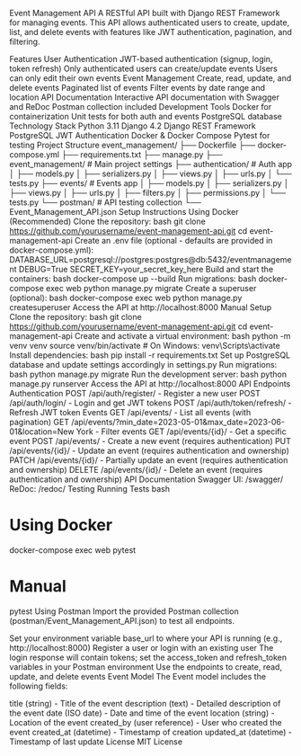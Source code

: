 Event Management API
A RESTful API built with Django REST Framework for managing events. This API allows authenticated users to create, update, list, and delete events with features like JWT authentication, pagination, and filtering.

Features
User Authentication
JWT-based authentication (signup, login, token refresh)
Only authenticated users can create/update events
Users can only edit their own events
Event Management
Create, read, update, and delete events
Paginated list of events
Filter events by date range and location
API Documentation
Interactive API documentation with Swagger and ReDoc
Postman collection included
Development Tools
Docker for containerization
Unit tests for both auth and events
PostgreSQL database
Technology Stack
Python 3.11
Django 4.2
Django REST Framework
PostgreSQL
JWT Authentication
Docker & Docker Compose
Pytest for testing
Project Structure
event_management/
├── Dockerfile
├── docker-compose.yml
├── requirements.txt
├── manage.py
├── event_management/       # Main project settings
├── authentication/         # Auth app
│   ├── models.py
│   ├── serializers.py
│   ├── views.py
│   ├── urls.py
│   └── tests.py
├── events/                 # Events app
│   ├── models.py
│   ├── serializers.py
│   ├── views.py
│   ├── urls.py
│   ├── filters.py
│   ├── permissions.py
│   └── tests.py
└── postman/               # API testing collection
    └── Event_Management_API.json
Setup Instructions
Using Docker (Recommended)
Clone the repository:
bash
git clone https://github.com/yourusername/event-management-api.git
cd event-management-api
Create an .env file (optional - defaults are provided in docker-compose.yml):
DATABASE_URL=postgresql://postgres:postgres@db:5432/eventmanagement
DEBUG=True
SECRET_KEY=your_secret_key_here
Build and start the containers:
bash
docker-compose up --build
Run migrations:
bash
docker-compose exec web python manage.py migrate
Create a superuser (optional):
bash
docker-compose exec web python manage.py createsuperuser
Access the API at http://localhost:8000
Manual Setup
Clone the repository:
bash
git clone https://github.com/yourusername/event-management-api.git
cd event-management-api
Create and activate a virtual environment:
bash
python -m venv venv
source venv/bin/activate  # On Windows: venv\Scripts\activate
Install dependencies:
bash
pip install -r requirements.txt
Set up PostgreSQL database and update settings accordingly in settings.py
Run migrations:
bash
python manage.py migrate
Run the development server:
bash
python manage.py runserver
Access the API at http://localhost:8000
API Endpoints
Authentication
POST /api/auth/register/ - Register a new user
POST /api/auth/login/ - Login and get JWT tokens
POST /api/auth/token/refresh/ - Refresh JWT token
Events
GET /api/events/ - List all events (with pagination)
GET /api/events/?min_date=2023-05-01&max_date=2023-06-01&location=New York - Filter events
GET /api/events/{id}/ - Get a specific event
POST /api/events/ - Create a new event (requires authentication)
PUT /api/events/{id}/ - Update an event (requires authentication and ownership)
PATCH /api/events/{id}/ - Partially update an event (requires authentication and ownership)
DELETE /api/events/{id}/ - Delete an event (requires authentication and ownership)
API Documentation
Swagger UI: /swagger/
ReDoc: /redoc/
Testing
Running Tests
bash
# Using Docker
docker-compose exec web pytest

# Manual
pytest
Using Postman
Import the provided Postman collection (postman/Event_Management_API.json) to test all endpoints.

Set your environment variable base_url to where your API is running (e.g., http://localhost:8000)
Register a user or login with an existing user
The login response will contain tokens; set the access_token and refresh_token variables in your Postman environment
Use the endpoints to create, read, update, and delete events
Event Model
The Event model includes the following fields:

title (string) - Title of the event
description (text) - Detailed description of the event
date (ISO date) - Date and time of the event
location (string) - Location of the event
created_by (user reference) - User who created the event
created_at (datetime) - Timestamp of creation
updated_at (datetime) - Timestamp of last update
License
MIT License

